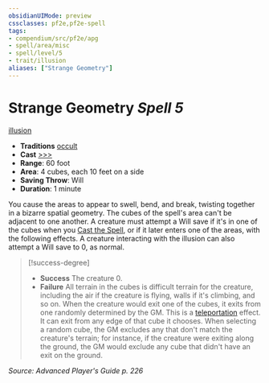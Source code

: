 ```yaml
---
obsidianUIMode: preview
cssclasses: pf2e,pf2e-spell
tags:
- compendium/src/pf2e/apg
- spell/area/misc
- spell/level/5
- trait/illusion
aliases: ["Strange Geometry"]
---
```

# Strange Geometry *Spell 5*   
[illusion](rules/traits/illusion.md "Illusion School Trait")  

- **Traditions** [occult](rules/traits/occult.md "Occult Tradition Trait")
- **Cast** [>>>](rules/core-rulebook/chapter-9-playing-the-game.md#Actions "Three-Action") 
- **Range**: 60 foot
- **Area**: 4 cubes, each 10 feet on a side
- **Saving Throw**: Will
- **Duration**: 1 minute

You cause the areas to appear to swell, bend, and break, twisting together in a bizarre spatial geometry. The cubes of the spell's area can't be adjacent to one another. A creature must attempt a Will save if it's in one of the cubes when you [Cast the Spell](rules/actions/cast-a-spell.md), or if it later enters one of the areas, with the following effects. A creature interacting with the illusion can also attempt a Will save to 0, as normal.

> [!success-degree] 
> - **Success** The creature 0.
> - **Failure** All terrain in the cubes is difficult terrain for the creature, including the air if the creature is flying, walls if it's climbing, and so on. When the creature would exit one of the cubes, it exits from one randomly determined by the GM. This is a [teleportation](rules/traits/teleportation.md "Teleportation Effect Trait") effect. It can exit from any edge of that cube it chooses. When selecting a random cube, the GM excludes any that don't match the creature's terrain; for instance, if the creature were exiting along the ground, the GM would exclude any cube that didn't have an exit on the ground.

*Source: Advanced Player's Guide p. 226*